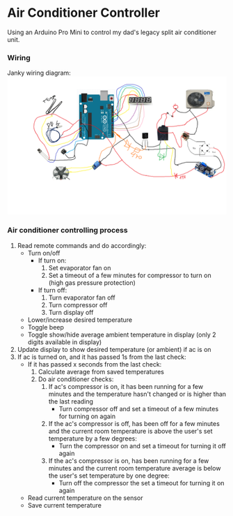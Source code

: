 # Air Conditioner Controller

Using an Arduino Pro Mini to control my dad's legacy split air conditioner unit.

### Wiring

Janky wiring diagram:
![Janky wiring diagram](arduinoac.png)

### Air conditioner controlling process

1. Read remote commands and do accordingly:
    - Turn on/off
      - If turn on:
        1. Set evaporator fan on
        2. Set a timeout of a few minutes for compressor to turn on (high gas pressure protection)
      - If turn off:
        1. Turn evaporator fan off
        2. Turn compressor off
        3. Turn display off
    - Lower/increase desired temperature
    - Toggle beep
    - Toggle show/hide average ambient temperature in display (only 2 digits available in display)
2. Update display to show desired temperature (or ambient) if ac is on
3. If ac is turned on, and it has passed 1s from the last check:
   - If it has passed x seconds from the last check:
     1. Calculate average from saved temperatures
     2. Do air conditioner checks:
        1. If ac's compressor is on, it has been running for a few minutes and the temperature hasn't changed or is higher than the last reading
            - Turn compressor off and set a timeout of a few minutes for turning on again
        2. If the ac's compressor is off, has been off for a few minutes and the current room temperature is above the user's set temperature by a few degrees:
            - Turn the compressor on and set a timeout for turning it off again
        3. If the ac's compressor is on, has been running for a few minutes and the current room temperature average is below the user's set temperature by one degree:
            - Turn off the compressor the set a timeout for turning it on again
   - Read current temperature on the sensor
   - Save current temperature
